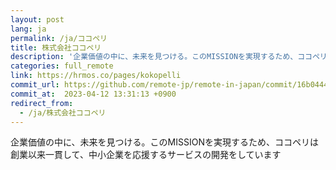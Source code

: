 ```yaml
---
layout: post
lang: ja
permalink: /ja/ココペリ
title: 株式会社ココペリ
description: '企業価値の中に、未来を見つける。このMISSIONを実現するため、ココペリは創業以来一貫して、中小企業を応援するサービスの開発をしています'
categories: full_remote
link: https://hrmos.co/pages/kokopelli
commit_url: https://github.com/remote-jp/remote-in-japan/commit/16b0444b158a15b81a230125f9b7592ed3c33792
commit_at:  2023-04-12 13:31:13 +0900
redirect_from:
  - /ja/株式会社ココペリ
---
```


<p>企業価値の中に、未来を見つける。このMISSIONを実現するため、ココペリは創業以来一貫して、中小企業を応援するサービスの開発をしています</p>
